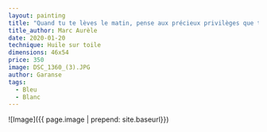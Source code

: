```yaml
---
layout: painting
title: "Quand tu te lèves le matin, pense aux précieux privilèges que tu as d’être vivant, de respirer, de penser, de toucher et d’aimer. " 
title_author: Marc Aurèle
date: 2020-01-20
technique: Huile sur toile
dimensions: 46x54
price: 350
image: DSC_1360_(3).JPG
author: Garanse
tags:
  - Bleu
  - Blanc
---
```

![Image]({{ page.image | prepend: site.baseurl}})